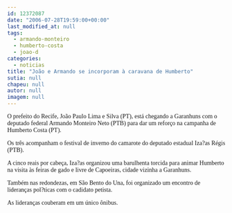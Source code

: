 ```yaml
---
id: 12372087
date: "2006-07-28T19:59:00+00:00"
last_modified_at: null
tags:
  - armando-monteiro
  - humberto-costa
  - joao-d
categories:
  - noticias
title: "João e Armando se incorporam à caravana de Humberto"
sutia: null
chapeu: null
autor: null
imagem: null
---
```

<p><P><FONT face=Verdana>O prefeito do Recife, João Paulo Lima e Silva (PT), está chegando a Garanhuns com o deputado federal Armando Monteiro Neto (PTB) para dar um reforço na campanha de Humberto Costa (PT). </FONT></P></p>
<p><P><FONT face=Verdana>Os três acompanham o festival de inverno do camarote do deputado estadual Iza?as Régis (PTB). </FONT></P></p>
<p><P><FONT face=Verdana>A cinco reais por cabeça, Iza?as organizou uma barulhenta torcida para animar Humberto na visita às feiras de gado e livre de Capoeiras, cidade vizinha a Garanhuns.</FONT></P></p>
<p><P><FONT face=Verdana>Também nas redondezas, em São Bento do Una, foi organizado um encontro de lideranças pol?ticas com o cadidato petista. </FONT></P></p>
<p><P><FONT face=Verdana>As lideranças couberam em um único ônibus.</FONT></P> </p>
